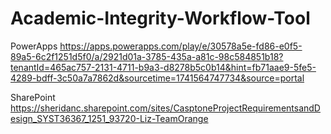 # Academic-Integrity-Workflow-Tool

PowerApps
https://apps.powerapps.com/play/e/30578a5e-fd86-e0f5-89a5-6c2f1251d5f0/a/2921d01a-3785-435a-a81c-98c584851b18?tenantId=465ac757-2131-4711-b9a3-d8278b5c0b14&hint=fb71aae9-5fe5-4289-bdff-3c50a7a7862d&sourcetime=1741564747734&source=portal

SharePoint
https://sheridanc.sharepoint.com/sites/CasptoneProjectRequirementsandDesign_SYST36367_1251_93720-Liz-TeamOrange
